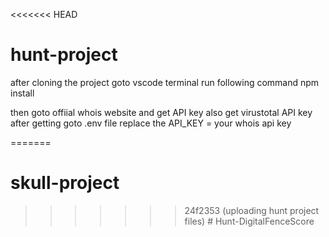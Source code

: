 <<<<<<< HEAD
# hunt-project
after cloning the project goto vscode terminal
run following command
  npm install

then goto offiial whois website and get API key
also get virustotal API key
after getting 
  goto .env file
    replace the API_KEY = your whois api key
    
=======
# skull-project
>>>>>>> 24f2353 (uploading hunt project files)
#   H u n t - D i g i t a l F e n c e S c o r e  
 